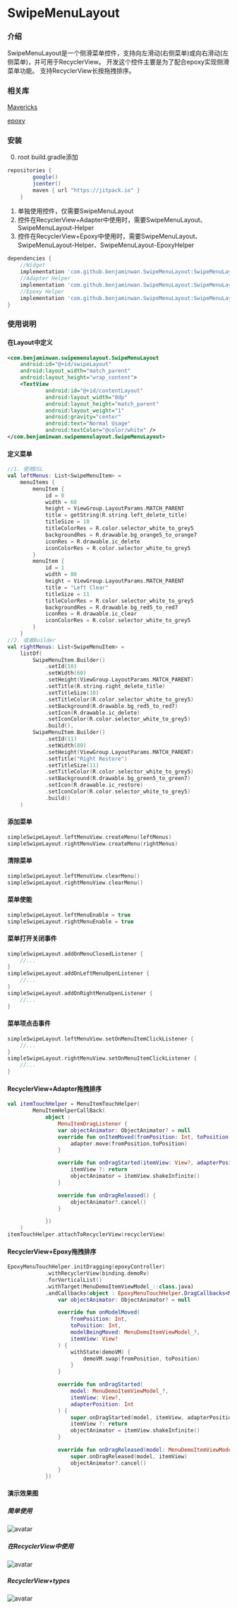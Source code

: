 # SwipeMenuLayout

### 介绍
SwipeMenuLayout是一个侧滑菜单控件，支持向左滑动(右侧菜单)或向右滑动(左侧菜单)，并可用于RecyclerView。
开发这个控件主要是为了配合epoxy实现侧滑菜单功能。
支持RecyclerView长按拖拽排序。

### 相关库
[Mavericks](https://github.com/airbnb/mavericks)

[epoxy](https://github.com/airbnb/epoxy)

### 安装
0. root build.gradle添加
```groovy
repositories {
        google()
        jcenter()
        maven { url "https://jitpack.io" }
    }
```
1. 单独使用控件，仅需要SwipeMenuLayout
2. 控件在RecyclerView+Adapter中使用时，需要SwipeMenuLayout、SwipeMenuLayout-Helper
3. 控件在RecyclerView+Epoxy中使用时，需要SwipeMenuLayout、SwipeMenuLayout-Helper、SwipeMenuLayout-EpoxyHelper
```groovy
dependencies {
    //Widget
    implementation 'com.github.benjaminwan.SwipeMenuLayout:SwipeMenuLayout-Core:1.0.2'
    //Adapter Helper
    implementation 'com.github.benjaminwan.SwipeMenuLayout:SwipeMenuLayout-Helper:1.0.2'
    //Epoxy Helper
    implementation 'com.github.benjaminwan.SwipeMenuLayout:SwipeMenuLayout-EpoxyHelper:1.0.2'
}
```

### 使用说明

#### 在Layout中定义
```xml
<com.benjaminwan.swipemenulayout.SwipeMenuLayout
    android:id="@+id/swipeLayout"
    android:layout_width="match_parent"
    android:layout_height="wrap_content">
    <TextView
            android:id="@+id/contentLayout"
            android:layout_width="0dp"
            android:layout_height="match_parent"
            android:layout_weight="1"
            android:gravity="center"
            android:text="Normal Usage"
            android:textColor="@color/white" />
</com.benjaminwan.swipemenulayout.SwipeMenuLayout>
```

#### 定义菜单
```kotlin
//1. 使用DSL
val leftMenus: List<SwipeMenuItem> =
    menuItems {
        menuItem {
            id = 0
            width = 60
            height = ViewGroup.LayoutParams.MATCH_PARENT
            title = getString(R.string.left_delete_title)
            titleSize = 10
            titleColorRes = R.color.selector_white_to_grey5
            backgroundRes = R.drawable.bg_orange5_to_orange7
            iconRes = R.drawable.ic_delete
            iconColorRes = R.color.selector_white_to_grey5
        }
        menuItem {
            id = 1
            width = 80
            height = ViewGroup.LayoutParams.MATCH_PARENT
            title = "Left Clear"
            titleSize = 11
            titleColorRes = R.color.selector_white_to_grey5
            backgroundRes = R.drawable.bg_red5_to_red7
            iconRes = R.drawable.ic_clear
            iconColorRes = R.color.selector_white_to_grey5
        }
    }
//2. 或者Builder
val rightMenus: List<SwipeMenuItem> =
    listOf(
        SwipeMenuItem.Builder()
            .setId(10)
            .setWidth(60)
            .setHeight(ViewGroup.LayoutParams.MATCH_PARENT)
            .setTitle(R.string.right_delete_title)
            .setTitleSize(10)
            .setTitleColor(R.color.selector_white_to_grey5)
            .setBackground(R.drawable.bg_red5_to_red7)
            .setIcon(R.drawable.ic_delete)
            .setIconColor(R.color.selector_white_to_grey5)
            .build(),
        SwipeMenuItem.Builder()
            .setId(11)
            .setWidth(80)
            .setHeight(ViewGroup.LayoutParams.MATCH_PARENT)
            .setTitle("Right Restore")
            .setTitleSize(11)
            .setTitleColor(R.color.selector_white_to_grey5)
            .setBackground(R.drawable.bg_green5_to_green7)
            .setIcon(R.drawable.ic_restore)
            .setIconColor(R.color.selector_white_to_grey5)
            .build()
    )
```
#### 添加菜单
```kotlin
simpleSwipeLayout.leftMenuView.createMenu(leftMenus)
simpleSwipeLayout.rightMenuView.createMenu(rightMenus)
```

#### 清除菜单
```kotlin
simpleSwipeLayout.leftMenuView.clearMenu()
simpleSwipeLayout.rightMenuView.clearMenu()
```

#### 菜单使能
```kotlin
simpleSwipeLayout.leftMenuEnable = true
simpleSwipeLayout.rightMenuEnable = true
```

#### 菜单打开关闭事件
```kotlin
simpleSwipeLayout.addOnMenuClosedListener {
    //...
}
simpleSwipeLayout.addOnLeftMenuOpenListener {
    //...
}
simpleSwipeLayout.addOnRightMenuOpenListener {
    //...
}
```

#### 菜单项点击事件
```kotlin
simpleSwipeLayout.leftMenuView.setOnMenuItemClickListener {
    //...
}
simpleSwipeLayout.rightMenuView.setOnMenuItemClickListener {
    //...
}
```

#### RecyclerView+Adapter拖拽排序
```kotlin
val itemTouchHelper = MenuItemTouchHelper(
        MenuItemHelperCallBack(
            object :
                MenuItemDragListener {
                var objectAnimator: ObjectAnimator? = null
                override fun onItemMoved(fromPosition: Int, toPosition: Int) {
                    adapter.move(fromPosition,toPosition)
                }

                override fun onDragStarted(itemView: View?, adapterPosition: Int) {
                    itemView ?: return
                    objectAnimator = itemView.shakeInfinite()
                }

                override fun onDragReleased() {
                    objectAnimator?.cancel()
                }

            })
    )
itemTouchHelper.attachToRecyclerView(recyclerView)
```
#### RecyclerView+Epoxy拖拽排序
```kotlin
EpoxyMenuTouchHelper.initDragging(epoxyController)
            .withRecyclerView(binding.demoRv)
            .forVerticalList()
            .withTarget(MenuDemoItemViewModel_::class.java)
            .andCallbacks(object : EpoxyMenuTouchHelper.DragCallbacks<MenuDemoItemViewModel_>() {
                var objectAnimator: ObjectAnimator? = null

                override fun onModelMoved(
                    fromPosition: Int,
                    toPosition: Int,
                    modelBeingMoved: MenuDemoItemViewModel_?,
                    itemView: View?
                ) {
                    withState(demoVM) {
                        demoVM.swap(fromPosition, toPosition)
                    }
                }

                override fun onDragStarted(
                    model: MenuDemoItemViewModel_?,
                    itemView: View?,
                    adapterPosition: Int
                ) {
                    super.onDragStarted(model, itemView, adapterPosition)
                    itemView ?: return
                    objectAnimator = itemView.shakeInfinite()
                }

                override fun onDragReleased(model: MenuDemoItemViewModel_?, itemView: View?) {
                    super.onDragReleased(model, itemView)
                    objectAnimator?.cancel()
                }
            })
```

#### 演示效果图
##### 简单使用
![avatar](demo_pictures/simple.gif)

##### 在RecyclerView中使用
![avatar](demo_pictures/recyclerview.gif)

##### RecyclerView+types
![avatar](demo_pictures/recyclerview_types.gif)